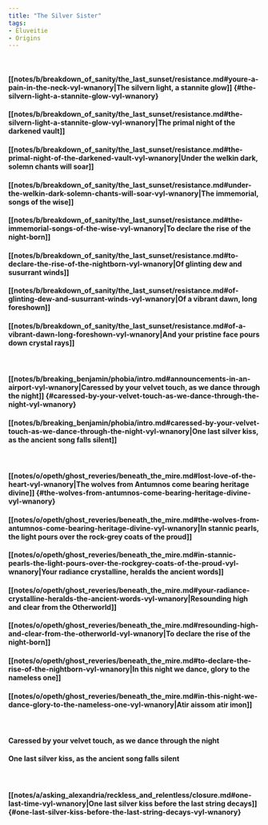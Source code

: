 ```yaml
---
title: "The Silver Sister"
tags:
- Eluveitie
- Origins
---
```

&nbsp;
#### [[notes/b/breakdown_of_sanity/the_last_sunset/resistance.md#youre-a-pain-in-the-neck-vyl-wnanory|The silvern light, a stannite glow]] {#the-silvern-light-a-stannite-glow-vyl-wnanory}
#### [[notes/b/breakdown_of_sanity/the_last_sunset/resistance.md#the-silvern-light-a-stannite-glow-vyl-wnanory|The primal night of the darkened vault]]
#### [[notes/b/breakdown_of_sanity/the_last_sunset/resistance.md#the-primal-night-of-the-darkened-vault-vyl-wnanory|Under the welkin dark, solemn chants will soar]]
#### [[notes/b/breakdown_of_sanity/the_last_sunset/resistance.md#under-the-welkin-dark-solemn-chants-will-soar-vyl-wnanory|The immemorial, songs of the wise]]
#### [[notes/b/breakdown_of_sanity/the_last_sunset/resistance.md#the-immemorial-songs-of-the-wise-vyl-wnanory|To declare the rise of the night-born]]
#### [[notes/b/breakdown_of_sanity/the_last_sunset/resistance.md#to-declare-the-rise-of-the-nightborn-vyl-wnanory|Of glinting dew and susurrant winds]]
#### [[notes/b/breakdown_of_sanity/the_last_sunset/resistance.md#of-glinting-dew-and-susurrant-winds-vyl-wnanory|Of a vibrant dawn, long foreshown]]
#### [[notes/b/breakdown_of_sanity/the_last_sunset/resistance.md#of-a-vibrant-dawn-long-foreshown-vyl-wnanory|And your pristine face pours down crystal rays]]
&nbsp;
#### [[notes/b/breaking_benjamin/phobia/intro.md#announcements-in-an-airport-vyl-wnanory|Caressed by your velvet touch, as we dance through the night]] {#caressed-by-your-velvet-touch-as-we-dance-through-the-night-vyl-wnanory}
#### [[notes/b/breaking_benjamin/phobia/intro.md#caressed-by-your-velvet-touch-as-we-dance-through-the-night-vyl-wnanory|One last silver kiss, as the ancient song falls silent]]
&nbsp;
#### [[notes/o/opeth/ghost_reveries/beneath_the_mire.md#lost-love-of-the-heart-vyl-wnanory|The wolves from Antumnos come bearing heritage divine]] {#the-wolves-from-antumnos-come-bearing-heritage-divine-vyl-wnanory}
#### [[notes/o/opeth/ghost_reveries/beneath_the_mire.md#the-wolves-from-antumnos-come-bearing-heritage-divine-vyl-wnanory|In stannic pearls, the light pours over the rock-grey coats of the proud]]
#### [[notes/o/opeth/ghost_reveries/beneath_the_mire.md#in-stannic-pearls-the-light-pours-over-the-rockgrey-coats-of-the-proud-vyl-wnanory|Your radiance crystalline, heralds the ancient words]]
#### [[notes/o/opeth/ghost_reveries/beneath_the_mire.md#your-radiance-crystalline-heralds-the-ancient-words-vyl-wnanory|Resounding high and clear from the Otherworld]]
#### [[notes/o/opeth/ghost_reveries/beneath_the_mire.md#resounding-high-and-clear-from-the-otherworld-vyl-wnanory|To declare the rise of the night-born]]
#### [[notes/o/opeth/ghost_reveries/beneath_the_mire.md#to-declare-the-rise-of-the-nightborn-vyl-wnanory|In this night we dance, glory to the nameless one]]
#### [[notes/o/opeth/ghost_reveries/beneath_the_mire.md#in-this-night-we-dance-glory-to-the-nameless-one-vyl-wnanory|Atir aissom atir imon]]
&nbsp;
#### Caressed by your velvet touch, as we dance through the night
#### One last silver kiss, as the ancient song falls silent
&nbsp;
#### [[notes/a/asking_alexandria/reckless_and_relentless/closure.md#one-last-time-vyl-wnanory|One last silver kiss before the last string decays]] {#one-last-silver-kiss-before-the-last-string-decays-vyl-wnanory}
